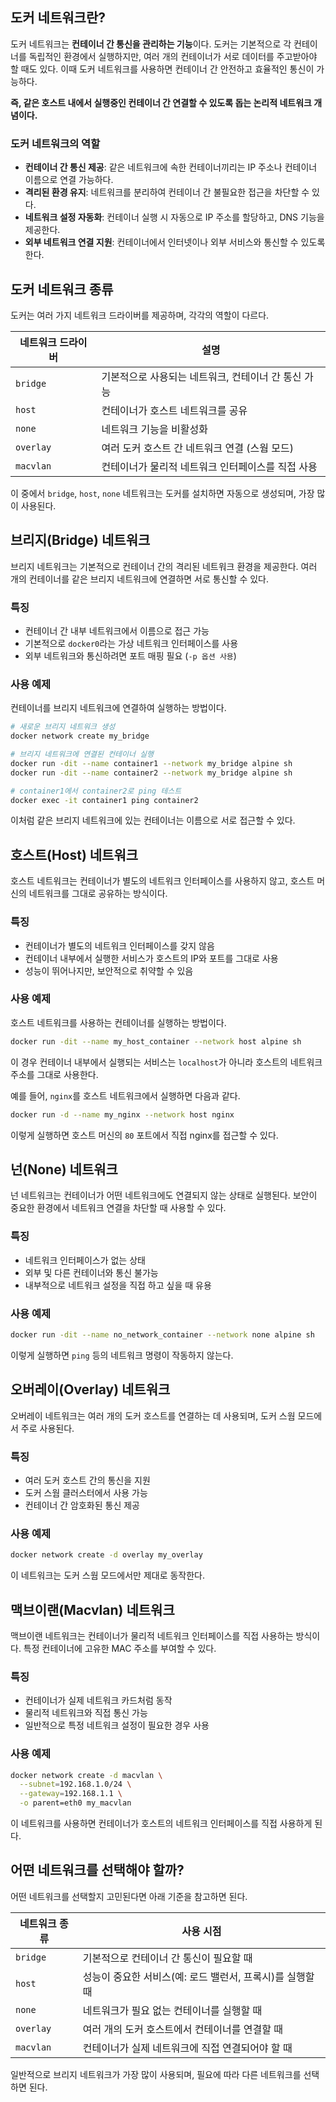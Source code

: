 ## 도커 네트워크란?
도커 네트워크는 **컨테이너 간 통신을 관리하는 기능**이다. 도커는 기본적으로 각 컨테이너를 독립적인 환경에서 실행하지만, 여러 개의 컨테이너가 서로 데이터를 주고받아야 할 때도 있다. 이때 도커 네트워크를 사용하면 컨테이너 간 안전하고 효율적인 통신이 가능하다.

**즉, 같은 호스트 내에서 실행중인 컨테이너 간 연결할 수 있도록 돕는 논리적 네트워크 개념이다.**

### 도커 네트워크의 역할
- **컨테이너 간 통신 제공**: 같은 네트워크에 속한 컨테이너끼리는 IP 주소나 컨테이너 이름으로 연결 가능하다.
- **격리된 환경 유지**: 네트워크를 분리하여 컨테이너 간 불필요한 접근을 차단할 수 있다.
- **네트워크 설정 자동화**: 컨테이너 실행 시 자동으로 IP 주소를 할당하고, DNS 기능을 제공한다.
- **외부 네트워크 연결 지원**: 컨테이너에서 인터넷이나 외부 서비스와 통신할 수 있도록 한다.

## 도커 네트워크 종류
도커는 여러 가지 네트워크 드라이버를 제공하며, 각각의 역할이 다르다.

| 네트워크 드라이버 | 설명                            |
| --------- | ----------------------------- |
| `bridge`  | 기본적으로 사용되는 네트워크, 컨테이너 간 통신 가능 |
| `host`    | 컨테이너가 호스트 네트워크를 공유            |
| `none`    | 네트워크 기능을 비활성화                 |
| `overlay` | 여러 도커 호스트 간 네트워크 연결 (스웜 모드)   |
| `macvlan` | 컨테이너가 물리적 네트워크 인터페이스를 직접 사용   |
이 중에서 `bridge`, `host`, `none` 네트워크는 도커를 설치하면 자동으로 생성되며, 가장 많이 사용된다.


## 브리지(Bridge) 네트워크
브리지 네트워크는 기본적으로 컨테이너 간의 격리된 네트워크 환경을 제공한다. 여러 개의 컨테이너를 같은 브리지 네트워크에 연결하면 서로 통신할 수 있다.

### 특징
- 컨테이너 간 내부 네트워크에서 이름으로 접근 가능
- 기본적으로 `docker0`라는 가상 네트워크 인터페이스를 사용
- 외부 네트워크와 통신하려면 포트 매핑 필요 (`-p 옵션 사용`)

### 사용 예제
컨테이너를 브리지 네트워크에 연결하여 실행하는 방법이다.

```bash
# 새로운 브리지 네트워크 생성
docker network create my_bridge

# 브리지 네트워크에 연결된 컨테이너 실행
docker run -dit --name container1 --network my_bridge alpine sh
docker run -dit --name container2 --network my_bridge alpine sh

# container1에서 container2로 ping 테스트
docker exec -it container1 ping container2
```
이처럼 같은 브리지 네트워크에 있는 컨테이너는 이름으로 서로 접근할 수 있다.


## 호스트(Host) 네트워크
호스트 네트워크는 컨테이너가 별도의 네트워크 인터페이스를 사용하지 않고, 호스트 머신의 네트워크를 그대로 공유하는 방식이다.

### 특징
- 컨테이너가 별도의 네트워크 인터페이스를 갖지 않음
- 컨테이너 내부에서 실행한 서비스가 호스트의 IP와 포트를 그대로 사용
- 성능이 뛰어나지만, 보안적으로 취약할 수 있음

### 사용 예제
호스트 네트워크를 사용하는 컨테이너를 실행하는 방법이다.

```bash
docker run -dit --name my_host_container --network host alpine sh
````
이 경우 컨테이너 내부에서 실행되는 서비스는 `localhost`가 아니라 호스트의 네트워크 주소를 그대로 사용한다.

예를 들어, `nginx`를 호스트 네트워크에서 실행하면 다음과 같다.
```bash
docker run -d --name my_nginx --network host nginx
```
이렇게 실행하면 호스트 머신의 `80` 포트에서 직접 nginx를 접근할 수 있다.


## 넌(None) 네트워크
넌 네트워크는 컨테이너가 어떤 네트워크에도 연결되지 않는 상태로 실행된다. 보안이 중요한 환경에서 네트워크 연결을 차단할 때 사용할 수 있다.

### 특징
- 네트워크 인터페이스가 없는 상태
- 외부 및 다른 컨테이너와 통신 불가능
- 내부적으로 네트워크 설정을 직접 하고 싶을 때 유용

### 사용 예제
```bash
docker run -dit --name no_network_container --network none alpine sh
```
이렇게 실행하면 `ping` 등의 네트워크 명령이 작동하지 않는다.


## 오버레이(Overlay) 네트워크
오버레이 네트워크는 여러 개의 도커 호스트를 연결하는 데 사용되며, 도커 스웜 모드에서 주로 사용된다.

### 특징
- 여러 도커 호스트 간의 통신을 지원
- 도커 스웜 클러스터에서 사용 가능
- 컨테이너 간 암호화된 통신 제공

### 사용 예제
```bash
docker network create -d overlay my_overlay
```
이 네트워크는 도커 스웜 모드에서만 제대로 동작한다.


## 맥브이랜(Macvlan) 네트워크
맥브이랜 네트워크는 컨테이너가 물리적 네트워크 인터페이스를 직접 사용하는 방식이다. 특정 컨테이너에 고유한 MAC 주소를 부여할 수 있다.

### 특징
- 컨테이너가 실제 네트워크 카드처럼 동작
- 물리적 네트워크와 직접 통신 가능
- 일반적으로 특정 네트워크 설정이 필요한 경우 사용

### 사용 예제
```bash
docker network create -d macvlan \
  --subnet=192.168.1.0/24 \
  --gateway=192.168.1.1 \
  -o parent=eth0 my_macvlan
```
이 네트워크를 사용하면 컨테이너가 호스트의 네트워크 인터페이스를 직접 사용하게 된다.


## 어떤 네트워크를 선택해야 할까?
어떤 네트워크를 선택할지 고민된다면 아래 기준을 참고하면 된다.

|네트워크 종류|사용 시점|
|---|---|
|`bridge`|기본적으로 컨테이너 간 통신이 필요할 때|
|`host`|성능이 중요한 서비스(예: 로드 밸런서, 프록시)를 실행할 때|
|`none`|네트워크가 필요 없는 컨테이너를 실행할 때|
|`overlay`|여러 개의 도커 호스트에서 컨테이너를 연결할 때|
|`macvlan`|컨테이너가 실제 네트워크에 직접 연결되어야 할 때|
일반적으로 브리지 네트워크가 가장 많이 사용되며, 필요에 따라 다른 네트워크를 선택하면 된다.